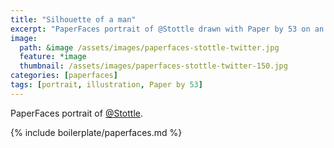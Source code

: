 ```yaml
---
title: "Silhouette of a man"
excerpt: "PaperFaces portrait of @Stottle drawn with Paper by 53 on an iPad."
image: 
  path: &image /assets/images/paperfaces-stottle-twitter.jpg 
  feature: *image
  thumbnail: /assets/images/paperfaces-stottle-twitter-150.jpg
categories: [paperfaces]
tags: [portrait, illustration, Paper by 53]
---
```


PaperFaces portrait of [@Stottle](https://twitter.com/Stottle).

{% include boilerplate/paperfaces.md %}
